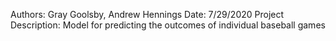 Authors: Gray Goolsby, Andrew Hennings
Date: 7/29/2020
Project Description: Model for predicting the outcomes of individual baseball games
